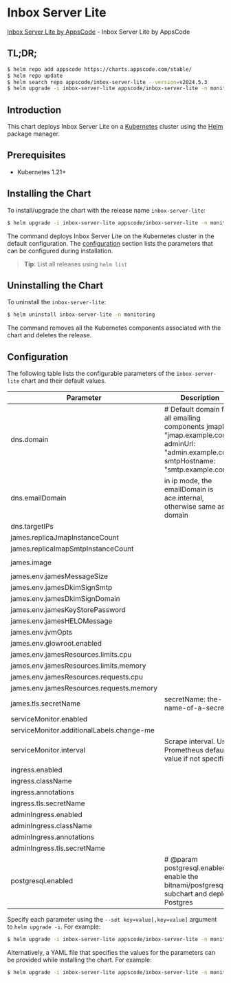 # Inbox Server Lite

[Inbox Server Lite by AppsCode](https://github.com/ops-center/james-project) - Inbox Server Lite by AppsCode

## TL;DR;

```bash
$ helm repo add appscode https://charts.appscode.com/stable/
$ helm repo update
$ helm search repo appscode/inbox-server-lite --version=v2024.5.3
$ helm upgrade -i inbox-server-lite appscode/inbox-server-lite -n monitoring --create-namespace --version=v2024.5.3
```

## Introduction

This chart deploys Inbox Server Lite on a [Kubernetes](http://kubernetes.io) cluster using the [Helm](https://helm.sh) package manager.

## Prerequisites

- Kubernetes 1.21+

## Installing the Chart

To install/upgrade the chart with the release name `inbox-server-lite`:

```bash
$ helm upgrade -i inbox-server-lite appscode/inbox-server-lite -n monitoring --create-namespace --version=v2024.5.3
```

The command deploys Inbox Server Lite on the Kubernetes cluster in the default configuration. The [configuration](#configuration) section lists the parameters that can be configured during installation.

> **Tip**: List all releases using `helm list`

## Uninstalling the Chart

To uninstall the `inbox-server-lite`:

```bash
$ helm uninstall inbox-server-lite -n monitoring
```

The command removes all the Kubernetes components associated with the chart and deletes the release.

## Configuration

The following table lists the configurable parameters of the `inbox-server-lite` chart and their default values.

|                 Parameter                 |                                                               Description                                                               |                          Default                           |
|-------------------------------------------|-----------------------------------------------------------------------------------------------------------------------------------------|------------------------------------------------------------|
| dns.domain                                | # Default domain for all emailing components jmapUrl: "jmap.example.com" adminUrl: "admin.example.com" smtpHostname: "smtp.example.com" | <code>""</code>                                            |
| dns.emailDomain                           | in ip mode, the emailDomain is ace.internal, otherwise same as domain                                                                   | <code>""</code>                                            |
| dns.targetIPs                             |                                                                                                                                         | <code>[]</code>                                            |
| james.replicaJmapInstanceCount            |                                                                                                                                         | <code>1</code>                                             |
| james.replicaImapSmtpInstanceCount        |                                                                                                                                         | <code>0</code>                                             |
| james.image                               |                                                                                                                                         | <code>ghcr.io/appscode/inbox-server:postgres-latest</code> |
| james.env.jamesMessageSize                |                                                                                                                                         | <code>25M</code>                                           |
| james.env.jamesDkimSignSmtp               |                                                                                                                                         | <code>"dkimselector"</code>                                |
| james.env.jamesDkimSignDomain             |                                                                                                                                         | <code>"mail.example.com"</code>                            |
| james.env.jamesKeyStorePassword           |                                                                                                                                         | <code>james72laBalle</code>                                |
| james.env.jamesHELOMessage                |                                                                                                                                         | <code>"change-me"</code>                                   |
| james.env.jvmOpts                         |                                                                                                                                         | <code>"-Xms3g -Xmx3g"</code>                               |
| james.env.glowroot.enabled                |                                                                                                                                         | <code>false</code>                                         |
| james.env.jamesResources.limits.cpu       |                                                                                                                                         | <code>"2000m"</code>                                       |
| james.env.jamesResources.limits.memory    |                                                                                                                                         | <code>"4Gi"</code>                                         |
| james.env.jamesResources.requests.cpu     |                                                                                                                                         | <code>"1000m"</code>                                       |
| james.env.jamesResources.requests.memory  |                                                                                                                                         | <code>"4Gi"</code>                                         |
| james.tls.secretName                      | secretName: the-name-of-a-secret                                                                                                        | <code>""</code>                                            |
| serviceMonitor.enabled                    |                                                                                                                                         | <code>false</code>                                         |
| serviceMonitor.additionalLabels.change-me |                                                                                                                                         | <code>change-me</code>                                     |
| serviceMonitor.interval                   | Scrape interval. Use Prometheus default value if not specified                                                                          | <code>30s</code>                                           |
| ingress.enabled                           |                                                                                                                                         | <code>false</code>                                         |
| ingress.className                         |                                                                                                                                         | <code>""</code>                                            |
| ingress.annotations                       |                                                                                                                                         | <code>{}</code>                                            |
| ingress.tls.secretName                    |                                                                                                                                         | <code>the-name-of-a-secret</code>                          |
| adminIngress.enabled                      |                                                                                                                                         | <code>false</code>                                         |
| adminIngress.className                    |                                                                                                                                         | <code>""</code>                                            |
| adminIngress.annotations                  |                                                                                                                                         | <code>{}</code>                                            |
| adminIngress.tls.secretName               |                                                                                                                                         | <code>the-name-of-a-secret</code>                          |
| postgresql.enabled                        | # @param postgresql.enabled enable the bitnami/postgresql subchart and deploy Postgres                                                  | <code>true</code>                                          |


Specify each parameter using the `--set key=value[,key=value]` argument to `helm upgrade -i`. For example:

```bash
$ helm upgrade -i inbox-server-lite appscode/inbox-server-lite -n monitoring --create-namespace --version=v2024.5.3 --set james.replicaJmapInstanceCount=1
```

Alternatively, a YAML file that specifies the values for the parameters can be provided while
installing the chart. For example:

```bash
$ helm upgrade -i inbox-server-lite appscode/inbox-server-lite -n monitoring --create-namespace --version=v2024.5.3 --values values.yaml
```
